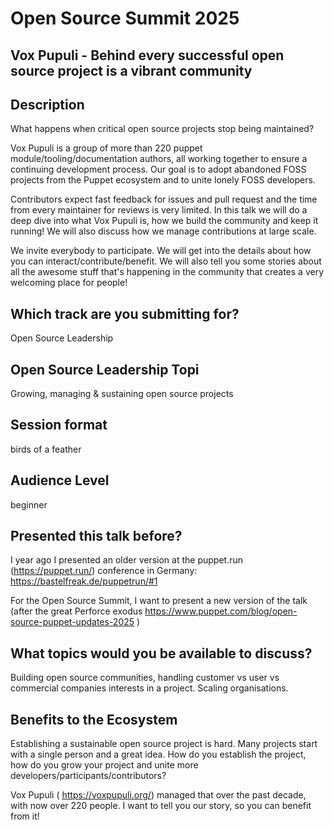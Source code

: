 # Open Source Summit 2025

## Vox Pupuli - Behind every successful open source project is a vibrant community

## Description

What happens when critical open source projects stop being maintained?

Vox Pupuli is a group of more than 220 puppet module/tooling/documentation authors, all working together to ensure a continuing development process. Our goal is to adopt abandoned FOSS projects from the Puppet ecosystem and to unite lonely FOSS developers.

Contributors expect fast feedback for issues and pull request and the time from every maintainer for reviews is very limited. In this talk we will do a deep dive into what Vox Pupuli is, how we build the community and keep it running! We will also discuss how we manage contributions at large scale.

We invite everybody to participate. We will get into the details about how you can interact/contribute/benefit. We will also tell you some stories about all the awesome stuff that's happening in the community that creates a very welcoming place for people!

## Which track are you submitting for?

Open Source Leadership

## Open Source Leadership Topi

Growing, managing & sustaining open source projects

## Session format

birds of a feather

## Audience Level

beginner

## Presented this talk before?

I year ago I presented an older version at the puppet.run (https://puppet.run/) conference in Germany: https://bastelfreak.de/puppetrun/#1

For the Open Source Summit, I want to present a new version of the talk (after the great Perforce exodus https://www.puppet.com/blog/open-source-puppet-updates-2025 )

## What topics would you be available to discuss?

Building open source communities, handling customer vs user vs commercial companies interests in a project. Scaling organisations.

## Benefits to the Ecosystem

Establishing a sustainable open source project is hard. Many projects start with a single person and a great idea. How do you establish the project, how do you grow your project and unite more developers/participants/contributors?

Vox Pupuli ( https://voxpupuli.org/) managed that over the past decade, with now over 220 people. I want to tell you our story, so you can benefit from it!
